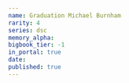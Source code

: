 ```yaml
---
name: Graduation Michael Burnham
rarity: 4
series: dsc
memory_alpha:
bigbook_tier: -1
in_portal: true
date:
published: true
---
```




